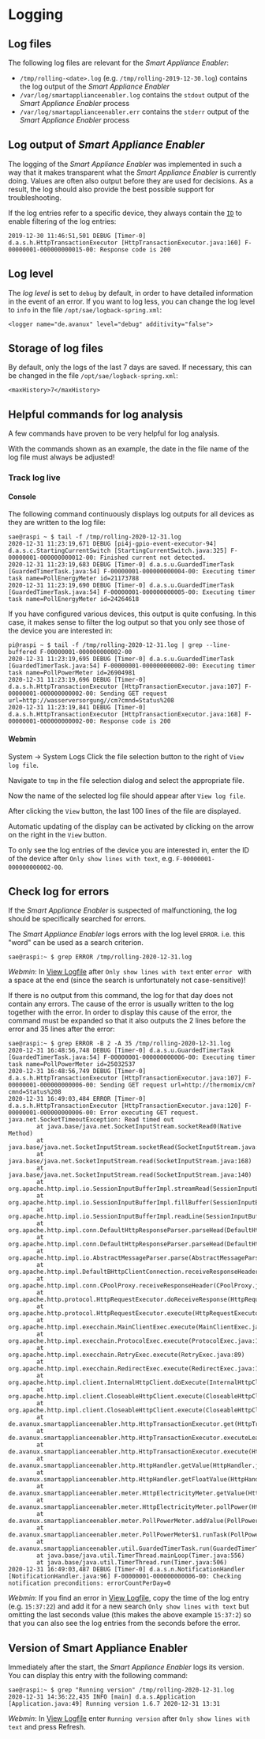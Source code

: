 # Logging

## Log files
The following log files are relevant for the *Smart Appliance Enabler*:
- `/tmp/rolling-<date>.log` (e.g. `/tmp/rolling-2019-12-30.log`) contains the log output of the *Smart Appliance Enabler*
- `/var/log/smartapplianceenabler.log` contains the `stdout` output of the *Smart Appliance Enabler* process
- `/var/log/smartapplianceenabler.err` contains the `stderr` output of the *Smart Appliance Enabler* process

## Log output of *Smart Appliance Enabler*
The logging of the *Smart Appliance Enabler* was implemented in such a way that it makes transparent what the *Smart Appliance Enabler* is currently doing. Values are often also output before they are used for decisions. As a result, the log should also provide the best possible support for troubleshooting.

If the log entries refer to a specific device, they always contain the [`ID`](Appliance_DE.md#id) to enable filtering of the log entries:
```
2019-12-30 11:46:51,501 DEBUG [Timer-0] d.a.s.h.HttpTransactionExecutor [HttpTransactionExecutor.java:160] F-00000001-000000000015-00: Response code is 200
```

## Log level
The *log level* is set to `debug` by default, in order to have detailed information in the event of an error. If you want to log less, you can change the log level to `info` in the file `/opt/sae/logback-spring.xml`:
```
<logger name="de.avanux" level="debug" additivity="false">
```

## Storage of log files
By default, only the logs of the last 7 days are saved. If necessary, this can be changed in the file `/opt/sae/logback-spring.xml`:
```
<maxHistory>7</maxHistory>
```

## Helpful commands for log analysis
A few commands have proven to be very helpful for log analysis.

With the commands shown as an example, the date in the file name of the log file must always be adjusted!

### Track log live
#### Console
The following command continuously displays log outputs for all devices as they are written to the log file:
```console
sae@raspi ~ $ tail -f /tmp/rolling-2020-12-31.log
2020-12-31 11:23:19,671 DEBUG [pi4j-gpio-event-executor-94] d.a.s.c.StartingCurrentSwitch [StartingCurrentSwitch.java:325] F-00000001-000000000012-00: Finished current not detected.
2020-12-31 11:23:19,683 DEBUG [Timer-0] d.a.s.u.GuardedTimerTask [GuardedTimerTask.java:54] F-00000001-000000000004-00: Executing timer task name=PollEnergyMeter id=21173788
2020-12-31 11:23:19,690 DEBUG [Timer-0] d.a.s.u.GuardedTimerTask [GuardedTimerTask.java:54] F-00000001-000000000005-00: Executing timer task name=PollEnergyMeter id=24264618
```

If you have configured various devices, this output is quite confusing. In this case, it makes sense to filter the log output so that you only see those of the device you are interested in:
```console
pi@raspi ~ $ tail -f /tmp/rolling-2020-12-31.log | grep --line-buffered F-00000001-000000000002-00
2020-12-31 11:23:19,695 DEBUG [Timer-0] d.a.s.u.GuardedTimerTask [GuardedTimerTask.java:54] F-00000001-000000000002-00: Executing timer task name=PollPowerMeter id=26904981
2020-12-31 11:23:19,696 DEBUG [Timer-0] d.a.s.h.HttpTransactionExecutor [HttpTransactionExecutor.java:107] F-00000001-000000000002-00: Sending GET request url=http://wasserversorgung//cm?cmnd=Status%208
2020-12-31 11:23:19,841 DEBUG [Timer-0] d.a.s.h.HttpTransactionExecutor [HttpTransactionExecutor.java:168] F-00000001-000000000002-00: Response code is 200
```

#### Webmin
<a name="webmin-logs">

System -> System Logs
Click the file selection button to the right of `View log file`.

Navigate to `tmp` in the file selection dialog and select the appropriate file.

Now the name of the selected log file should appear after `View log file`.

After clicking the `View` button, the last 100 lines of the file are displayed.

Automatic updating of the display can be activated by clicking on the arrow on the right in the `View` button.

To only see the log entries of the device you are interested in, enter the ID of the device after `Only show lines with text`, e.g. `F-00000001-000000000002-00`.

## Check log for errors

If the *Smart Appliance Enabler* is suspected of malfunctioning, the log should be specifically searched for errors.

The *Smart Appliance Enabler* logs errors with the log level `ERROR`. i.e. this "word" can be used as a search criterion.
```console
sae@raspi:~ $ grep ERROR /tmp/rolling-2020-12-31.log
```

*Webmin*: In [View Logfile](#webmin-logs) after `Only show lines with text` enter `error ` with a space at the end (since the search is unfortunately not case-sensitive)!

If there is no output from this command, the log for that day does not contain any errors.
The cause of the error is usually written to the log together with the error. In order to display this cause of the error, the command must be expanded so that it also outputs the 2 lines before the error and 35 lines after the error:
```console
sae@raspi:~ $ grep ERROR -B 2 -A 35 /tmp/rolling-2020-12-31.log
2020-12-31 16:48:56,748 DEBUG [Timer-0] d.a.s.u.GuardedTimerTask [GuardedTimerTask.java:54] F-00000001-000000000006-00: Executing timer task name=PollPowerMeter id=25032537
2020-12-31 16:48:56,749 DEBUG [Timer-0] d.a.s.h.HttpTransactionExecutor [HttpTransactionExecutor.java:107] F-00000001-000000000006-00: Sending GET request url=http://thermomix/cm?cmnd=Status%208
2020-12-31 16:49:03,484 ERROR [Timer-0] d.a.s.h.HttpTransactionExecutor [HttpTransactionExecutor.java:120] F-00000001-000000000006-00: Error executing GET request.
java.net.SocketTimeoutException: Read timed out
        at java.base/java.net.SocketInputStream.socketRead0(Native Method)
        at java.base/java.net.SocketInputStream.socketRead(SocketInputStream.java:115)
        at java.base/java.net.SocketInputStream.read(SocketInputStream.java:168)
        at java.base/java.net.SocketInputStream.read(SocketInputStream.java:140)
        at org.apache.http.impl.io.SessionInputBufferImpl.streamRead(SessionInputBufferImpl.java:137)
        at org.apache.http.impl.io.SessionInputBufferImpl.fillBuffer(SessionInputBufferImpl.java:153)
        at org.apache.http.impl.io.SessionInputBufferImpl.readLine(SessionInputBufferImpl.java:280)
        at org.apache.http.impl.conn.DefaultHttpResponseParser.parseHead(DefaultHttpResponseParser.java:138)
        at org.apache.http.impl.conn.DefaultHttpResponseParser.parseHead(DefaultHttpResponseParser.java:56)
        at org.apache.http.impl.io.AbstractMessageParser.parse(AbstractMessageParser.java:259)
        at org.apache.http.impl.DefaultBHttpClientConnection.receiveResponseHeader(DefaultBHttpClientConnection.java:163)
        at org.apache.http.impl.conn.CPoolProxy.receiveResponseHeader(CPoolProxy.java:157)
        at org.apache.http.protocol.HttpRequestExecutor.doReceiveResponse(HttpRequestExecutor.java:273)
        at org.apache.http.protocol.HttpRequestExecutor.execute(HttpRequestExecutor.java:125)
        at org.apache.http.impl.execchain.MainClientExec.execute(MainClientExec.java:272)
        at org.apache.http.impl.execchain.ProtocolExec.execute(ProtocolExec.java:186)
        at org.apache.http.impl.execchain.RetryExec.execute(RetryExec.java:89)
        at org.apache.http.impl.execchain.RedirectExec.execute(RedirectExec.java:110)
        at org.apache.http.impl.client.InternalHttpClient.doExecute(InternalHttpClient.java:185)
        at org.apache.http.impl.client.CloseableHttpClient.execute(CloseableHttpClient.java:83)
        at org.apache.http.impl.client.CloseableHttpClient.execute(CloseableHttpClient.java:108)
        at de.avanux.smartapplianceenabler.http.HttpTransactionExecutor.get(HttpTransactionExecutor.java:116)
        at de.avanux.smartapplianceenabler.http.HttpTransactionExecutor.executeLeaveOpen(HttpTransactionExecutor.java:96)
        at de.avanux.smartapplianceenabler.http.HttpTransactionExecutor.execute(HttpTransactionExecutor.java:76)
        at de.avanux.smartapplianceenabler.http.HttpHandler.getValue(HttpHandler.java:85)
        at de.avanux.smartapplianceenabler.http.HttpHandler.getFloatValue(HttpHandler.java:45)
        at de.avanux.smartapplianceenabler.meter.HttpElectricityMeter.getValue(HttpElectricityMeter.java:281)
        at de.avanux.smartapplianceenabler.meter.HttpElectricityMeter.pollPower(HttpElectricityMeter.java:259)
        at de.avanux.smartapplianceenabler.meter.PollPowerMeter.addValue(PollPowerMeter.java:70)
        at de.avanux.smartapplianceenabler.meter.PollPowerMeter$1.runTask(PollPowerMeter.java:54)
        at de.avanux.smartapplianceenabler.util.GuardedTimerTask.run(GuardedTimerTask.java:57)
        at java.base/java.util.TimerThread.mainLoop(Timer.java:556)
        at java.base/java.util.TimerThread.run(Timer.java:506)
2020-12-31 16:49:03,487 DEBUG [Timer-0] d.a.s.n.NotificationHandler [NotificationHandler.java:96] F-00000001-000000000006-00: Checking notification preconditions: errorCountPerDay=0
```

*Webmin*: If you find an error in [View Logfile](#webmin-logs), copy the time of the log entry (e.g. `15:37:22`) and add it for a new search `Only show lines with text` but omitting the last seconds value (this makes the above example `15:37:2`) so that you can also see the log entries from the seconds before the error.

## Version of Smart Appliance Enabler

Immediately after the start, the *Smart Appliance Enabler* logs its version. You can display this entry with the following command:
```console
sae@raspi:~ $ grep "Running version" /tmp/rolling-2020-12-31.log 
2020-12-31 14:36:22,435 INFO [main] d.a.s.Application [Application.java:49] Running version 1.6.7 2020-12-31 13:31
```

*Webmin*: In [View Logfile](#webmin-logs) enter `Running version` after `Only show lines with text` and press Refresh.
